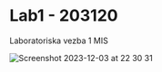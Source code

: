 # Lab1 - 203120

Laboratoriska vezba 1 MIS



![Screenshot 2023-12-03 at 22 30 31](https://github.com/SaniRadanlieva/MobilniInformaciskiSistemi2023/assets/86978339/2a95e327-9b08-405f-8114-3118147b4dc6)
